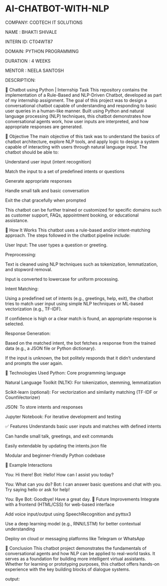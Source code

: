 # AI-CHATBOT-WITH-NLP

COMPANY: CODTECH IT SOLUTIONS

NAME : BHAKTI SHIVALE

INTERN ID: CT04WT87

DOMAIN: PYTHON PROGRAMMING

DURATION : 4 WEEKS

MENTOR : NEELA SANTOSH

DESCRIPTION:

🤖 Chatbot using Python | Internship Task
This repository contains the implementation of a Rule-Based and NLP-Driven Chatbot, developed as part of my internship assignment. The goal of this project was to design a conversational chatbot capable of understanding and responding to basic user queries in a human-like manner. Built using Python and natural language processing (NLP) techniques, this chatbot demonstrates how conversational agents work, how user inputs are interpreted, and how appropriate responses are generated.

📌 Objective
The main objective of this task was to understand the basics of chatbot architecture, explore NLP tools, and apply logic to design a system capable of interacting with users through natural language input. The chatbot should be able to:

Understand user input (intent recognition)

Match the input to a set of predefined intents or questions

Generate appropriate responses

Handle small talk and basic conversation

Exit the chat gracefully when prompted

This chatbot can be further trained or customized for specific domains such as customer support, FAQs, appointment booking, or educational assistance.

🧠 How It Works
This chatbot uses a rule-based and/or intent-matching approach. The steps followed in the chatbot pipeline include:

User Input: The user types a question or greeting.

Preprocessing:

Text is cleaned using NLP techniques such as tokenization, lemmatization, and stopword removal.

Input is converted to lowercase for uniform processing.

Intent Matching:

Using a predefined set of intents (e.g., greetings, help, exit), the chatbot tries to match user input using simple NLP techniques or ML-based vectorization (e.g., TF-IDF).

If confidence is high or a clear match is found, an appropriate response is selected.

Response Generation:

Based on the matched intent, the bot fetches a response from the trained data (e.g., a JSON file or Python dictionary).

If the input is unknown, the bot politely responds that it didn’t understand and prompts the user again.

🔧 Technologies Used
Python: Core programming language

Natural Language Toolkit (NLTK): For tokenization, stemming, lemmatization

Scikit-learn (optional): For vectorization and similarity matching (TF-IDF or CountVectorizer)

JSON: To store intents and responses

Jupyter Notebook: For iterative development and testing


✅ Features
Understands basic user inputs and matches with defined intents

Can handle small talk, greetings, and exit commands

Easily extendable by updating the intents.json file

Modular and beginner-friendly Python codebase



🧩 Example Interactions

You: Hi there!
Bot: Hello! How can I assist you today?

You: What can you do?
Bot: I can answer basic questions and chat with you. Try saying hello or ask for help!

You: Bye
Bot: Goodbye! Have a great day.
🚀 Future Improvements
Integrate with a frontend (HTML/CSS) for web-based interface

Add voice input/output using SpeechRecognition and pyttsx3

Use a deep learning model (e.g., RNN/LSTM) for better contextual understanding

Deploy on cloud or messaging platforms like Telegram or WhatsApp

📃 Conclusion
This chatbot project demonstrates the fundamentals of conversational agents and how NLP can be applied to real-world tasks. It serves as a foundation for building more intelligent virtual assistants. Whether for learning or prototyping purposes, this chatbot offers hands-on experience with the key building blocks of dialogue systems.

output:


